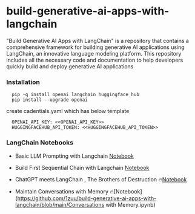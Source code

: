 # build-generative-ai-apps-with-langchain

"Build Generative AI Apps with LangChain" is a repository that contains a comprehensive framework for building generative AI applications using LangChain, an innovative language modeling platform. This repository includes all the necessary code and documentation to help developers quickly build and deploy generative AI applications

### Installation
      pip -q install openai langchain huggingface_hub
      pip install --upgrade openai 
      
  create cadentials.yaml which has below template
            
      OPENAI_API_KEY: <<OPENAI_API_KEY>>
      HUGGINGFACEHUB_API_TOKEN: <<HUGGINGFACEHUB_API_TOKEN>>

### LangChain Notebooks
- Basic LLM Prompting with Langchain [Notebook](https://github.com/1zuu/build-generative-ai-apps-with-langchain/blob/main/LLM-Prompting-Basics.ipynb)

- Build First Sequential Chain with Langchain [Notebook](https://github.com/1zuu/build-generative-ai-apps-with-langchain/blob/main/The-First-Sequential-Chain.ipynb)

- ChatGPT meets LangChain , The Brothers of Destruction 🔥[Notebook](https://github.com/1zuu/build-generative-ai-apps-with-langchain/blob/main/ChatGPT🤝LangChain🔥.ipynb)

- Maintain Conversations with Memory 🔥[Notebook](https://github.com/1zuu/build-generative-ai-apps-with-langchain/blob/main/Conversations with Memory.ipynb)
